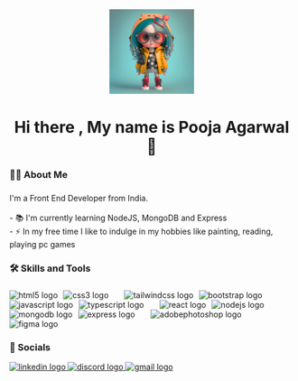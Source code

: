 <div align="center">
  <img height="150" src="assets/avatar.jpg"  />
</div>

###

<h1 align="center">Hi there , My name is Pooja Agarwal👋</h1>

###

<h3 align="left">👩‍💻  About Me</h3>

###

<p align="left">I'm a Front End Developer from India.<br><br>- 📚 I'm currently learning NodeJS, MongoDB and Express<br>- ⚡ In my free time I like to indulge in my hobbies like painting, reading, playing pc games</p>

###

<h3 align="left">🛠 Skills and Tools</h3>

###

<div align="left">
  
  <img src="https://cdn.simpleicons.org/html5/E34F26" height="42" alt="html5 logo"  />
  <img width="2" />
  <img src="https://cdn.simpleicons.org/css3/1572B6" height="42" alt="css3 logo"  />
  <img width="20" />
  <img src="https://cdn.simpleicons.org/tailwindcss/06B6D4" height="42" alt="tailwindcss logo"  />
  <img width="2" />
  <img src="https://skillicons.dev/icons?i=bootstrap" height="42" alt="bootstrap logo"  />
  <img width="20" />
  <img src="https://skillicons.dev/icons?i=js" height="42" alt="javascript logo"  />
  <img width="2" />
  <img src="https://skillicons.dev/icons?i=ts" height="42" alt="typescript logo"  />
  <img width="20" />
  <img src="https://cdn.simpleicons.org/react/61DAFB" height="42" alt="react logo"  />
  <img width="2" />
  <img src="https://cdn.simpleicons.org/nodedotjs/339933" height="42" alt="nodejs logo"  />
  <img width="2" />
  <img src="https://cdn.jsdelivr.net/gh/devicons/devicon/icons/mongodb/mongodb-original.svg" height="42" alt="mongodb logo"  />
  <img width="2" />
  <img src="https://skillicons.dev/icons?i=express" height="42" alt="express logo"  />
  <img width="20" />
  <img src="https://skillicons.dev/icons?i=ps" height="42" alt="adobephotoshop logo"  />
  <img width="2" />
  <img src="https://skillicons.dev/icons?i=figma" height="42" alt="figma logo"  />
</div>

###

<!-- <h3 align="left">🔥   My Stats :</h3> -->

###

<h3 align="left">📱 Socials</h3>

<div align="left">
  <a href="www.linkedin.com/in/poojaagarwal21" target="_blank">
    <img src="https://raw.githubusercontent.com/maurodesouza/profile-readme-generator/master/src/assets/icons/social/linkedin/default.svg" width="68" height="33" alt="linkedin logo"  />
  </a>
  <a href="darkphoenix8432" target="_blank">
    <img src="https://raw.githubusercontent.com/maurodesouza/profile-readme-generator/master/src/assets/icons/social/discord/default.svg" width="68" height="33" alt="discord logo"  />
  </a>
  <a href="poojaagarwal367@gmail.com" target="_blank">
    <img src="https://raw.githubusercontent.com/maurodesouza/profile-readme-generator/master/src/assets/icons/social/gmail/default.svg" width="68" height="33" alt="gmail logo"  />
  </a>
</div>

###

